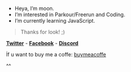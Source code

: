 * Heya, I’m moon.
* I’m interested in Parkour/Freerun and Coding.
* I’m currently learning JavaScript.
> Thanks for look! ;)


**[Twitter](https://twitter.com/mo0ned23)** -
**[Facebook](https://www.facebook.com/profile.php?id=100076505124626)** -
**[Discord](https://discords.com/bio/p/moonsilence)**

İf u want to buy me a coffe: [buymeacoffe](https://www.buymeacoffee.com/mooned)

^^
